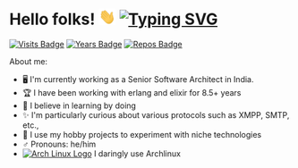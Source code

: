 # Hello folks! <img src="https://raw.githubusercontent.com/mangalakader/mangalakader/master/assets/wave.gif" width="30px">  [![Typing SVG](https://readme-typing-svg.herokuapp.com?font=Montserrat&duration=4000&color=F7F7F7&height=30&lines=I'm+Mangala+Kader;I+love+coding;I'm+passionate+about+technologies)](https://git.io/typing-svg)

[![Visits Badge](https://badges.pufler.dev/visits/puf17640/git-badges)](https://badges.pufler.dev)
[![Years Badge](https://badges.pufler.dev/years/puf17640)](https://badges.pufler.dev)
[![Repos Badge](https://badges.pufler.dev/repos/puf17640)](https://badges.pufler.dev)

About me:

- 🖥 I'm currently working as a Senior Software Architect in India.
- 🏆 I have been working with erlang and elixir for 8.5+ years
- 🤦 I believe in learning by doing
- ✨ I'm particularly curious about various protocols such as XMPP, SMTP, etc.,
- 🧨 I use my hobby projects to experiment with niche technologies
- ♂ Pronouns: he/him
- [<img src="https://raw.githubusercontent.com/Raymo111/Raymo111/master/socials/arch.svg" height="13em" alt="Arch Linux Logo" title="Arch Linux Logo"/>](https://archlinux.org/) I daringly use Archlinux

<!--
**mangalakader/mangalakader** is a ✨ _special_ ✨ repository because its `README.md` (this file) appears on your GitHub profile.

Here are some ideas to get you started:

- 🔭 I’m currently working on ...
- 🌱 I’m currently learning ...
- 👯 I’m looking to collaborate on ...
- 🤔 I’m looking for help with ...
- 💬 Ask me about ...
- 📫 How to reach me: ...
- 😄 Pronouns: ...
- ⚡ Fun fact: ...
-->
